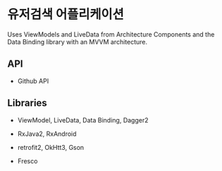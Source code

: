 유저검색 어플리케이션
===================

Uses ViewModels and LiveData from Architecture Components
and the Data Binding library with an MVVM architecture.


API
---

- Github API

Libraries
---------

- ViewModel, LiveData, Data Binding, Dagger2

- RxJava2, RxAndroid

- retrofit2, OkHtt3, Gson

- Fresco

